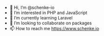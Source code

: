 - 👋 Hi, I’m @schenke-io
- 👀 I’m interested in PHP and JavaScript
- 🌱 I’m currently learning Laravel 
- 💞️ I’m looking to collaborate on packages
- 📫 How to reach me https://www.schenke.io

<!---
schenke-io/schenke-io is a ✨ special ✨ repository because its `README.md` (this file) appears on your GitHub profile.
You can click the Preview link to take a look at your changes.
--->
